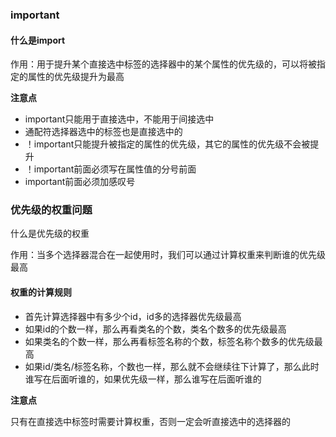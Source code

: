 ### important

#### 什么是import

作用：用于提升某个直接选中标签的选择器中的某个属性的优先级的，可以将被指定的属性的优先级提升为最高

**注意点**

* important只能用于直接选中，不能用于间接选中
* 通配符选择器选中的标签也是直接选中的
* ！important只能提升被指定的属性的优先级，其它的属性的优先级不会被提升
* ！important前面必须写在属性值的分号前面
* important前面必须加感叹号

### 优先级的权重问题

什么是优先级的权重

作用：当多个选择器混合在一起使用时，我们可以通过计算权重来判断谁的优先级最高

#### 权重的计算规则

* 首先计算选择器中有多少个id，id多的选择器优先级最高
* 如果id的个数一样，那么再看类名的个数，类名个数多的优先级最高
* 如果类名的个数一样，那么再看标签名称的个数，标签名称个数多的优先级最高
* 如果id/类名/标签名称，个数也一样，那么就不会继续往下计算了，那么此时谁写在后面听谁的，如果优先级一样，那么谁写在后面听谁的

**注意点**

只有在直接选中标签时需要计算权重，否则一定会听直接选中的选择器的



